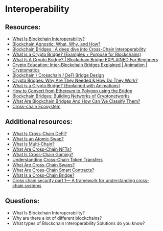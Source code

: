 # Interoperability


## Resources:

* [What Is Blockchain Interoperability?](https://blog.chain.link/blockchain-interoperability/)
* [Blockchain Agnostic: What, Why, and How?](https://chain-link.translate.goog/education-hub/blockchain-agnostic?_x_tr_sl=en&_x_tr_tl=ru&_x_tr_hl=ru&_x_tr_pto=wapp)
* [Blockchain Bridges : A deep dive into Cross-Chain Interoperability](https://medium.com/@accesstoarpan/blockchain-bridges-a-deep-dive-into-cross-chain-interoperability-67150c12c5ce)
* [What is a Crypto Bridge? (Examples + Purpose for Blockchains)](https://www.youtube.com/watch?v=nT26cIz8HjI)
* [What Is A Crypto Bridge? | Blockchain Bridge EXPLAINED For Beginners](https://www.youtube.com/watch?v=xS0PyYpt6bA)
* [Crypto Education: Inter-Blockchain Bridges Explained | Animation | Cryptomatics](https://www.youtube.com/watch?v=YivPupDvhbA)
* [Blockchain / Crosschain / DeFi Bridge Design](https://www.youtube.com/watch?v=zq4cbS3q-lY)
* [Crypto Bridges: Why Are They Needed & How Do They Work?](https://www.youtube.com/watch?v=PBmzDUWmJgg)
* [What is a Crypto Bridge? (Explained with Animations)](https://www.youtube.com/watch?v=T4yAxcluIho)
* [How to Convert from Ethereum to Polygon using the Bridge](https://www.youtube.com/watch?v=GLK33hkwA68)
* [Blockchain Bridges: Building Networks of Cryptonetworks](https://medium.com/1kxnetwork/blockchain-bridges-5db6afac44f8)
* [What Are Blockchain Bridges And How Can We Classify Them?](https://blog.li.fi/what-are-blockchain-bridges-and-how-can-we-classify-them-560dc6ec05fa)
* [Cross-chain Ecosystem](https://www.kado.money/reports/cross-chain-ecosystem)

## Additional resources:
* [What Is Cross-Chain DeFi?](https://chain.link/education-hub/cross-chain-defi)
* [What Is an Atomic Swap?](https://chain.link/education-hub/atomic-swaps)
* [What Is Multi-Chain?](https://chain.link/education-hub/multi-chain)
* [What Are Cross-Chain NFTs?](https://chain.link/education-hub/cross-chain-nft)
* [What Is Cross-Chain Gaming?](https://chain.link/education-hub/cross-chain-gaming)
* [Understanding Cross-Chain Token Transfers](https://chain.link/education-hub/cross-chain-token-transfers)
* [What Are Cross-Chain Swaps?](https://chain.link/education-hub/cross-chain-swap)
* [What Are Cross-Chain Smart Contracts?](https://chain.link/education-hub/cross-chain-smart-contracts)
* [What Is a Cross-Chain Bridge?](https://chain.link/education-hub/cross-chain-bridge)
* [Cross chain security part 1— A framework for understanding cross-chain systems](https://0xpostman.medium.com/part-2-cross-chain-security-models-compared-c4f91107cad4)


## Questions:

* What Is Blockchain Interoperability?
* Why are there a lot of different blockchains?
* What types of Blockchain Interoperability Solutions do you know?
